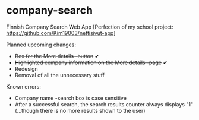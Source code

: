 # company-search
Finnish Company Search Web App
[Perfection of my school project: https://github.com/Kim19003/nettisivut-app]

Planned upcoming changes:
- ~~Box for the More details -button~~ ✔
- ~~Highlighted company information on the More details -page~~ ✔
- Redesign
- Removal of all the unnecessary stuff

Known errors:
- Company name -search box is case sensitive
- After a successful search, the search results counter always displays "1" (...though there is no more results shown to the user)

